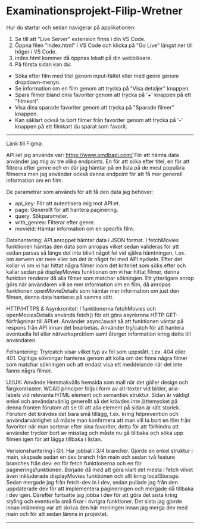 # Examinationsprojekt-Filip-Wretner
 
Hur du startar och sedan navigerar på applikationen:

1. Se till att "Live Server" extension finns i din VS Code.
2. Öppna filen "index.html" i VS Code och klicka på "Go Live" längst ner till höger i VS Code.
3. index.html kommer då öppnas lokalt på din webbläsare. 
4. På första sidan kan du:
- Söka efter film med titel genom input-fältet eller med genre genom dropdown-menyn. 
- Se information om en film genom att trycka på "Visa detaljer" knappen.
- Spara filmer bland dina favoriter genom att trycka på '+' knappen på ett "filmkort".
- Visa dina sparade favoriter genom att trycka på "Sparade filmer" knappen.
- Kan såklart också ta bort filmer från favoriter genom att trycka på '-' knappen på ett filmkort du sparat som favorit.

---------------------------------------------------------------------------------------------------------

Länk till Figma: 

API:iet jag använde var: https://www.omdbapi.com/
För att hämta data använder jag mig av tre olika endpoints. En för att söka efter titel, en för att filtrera efter genre och en där jag hämtar på en lista på de mest populära filmerna men jag använder också denna endpoint för att få mer generell information om en film. 

De parametrar som används för att få den data jag behöver:
- api_key: För att autentisera mig mot API:et.
- page: Generellt för att hantera paginering.
- query: Sökparameter.
- with_genres: Filterar efter genre.
- movieId: Hämtar information om en specifik film. 

Datahantering: 
API anroppet hämtar data i JSON format. I fetchMovies funktionen hämtas den data som anropas vilket sedan valideras för att sedan parsas så länge det inte blivit något fel vid själva hämtningen, t.ex. om servern var nere eller om det är något fel med API nyckeln. Efter det kollar vi om vi har hittat några filmer inom det kriteriet som söks efter och kallar sedan på displayMovies funktionen om vi har hittat filmer, denna funktion renderar då alla filmer som matchar sökningen. Ett ytterligare anrop görs när användaren vill se mer information om en film, då anropas funktionen openMovieDetails som hämtar mer information om just den filmen, denna data hanteras på samma sätt. 

HTTP/HTTPS & Asynkronitet:
I funktionerna fetchMovies och openMoviesDetails används fetch() för att göra asynkrona HTTP GET-förfrågninar till API:et. Använder async/await så att funktionen väntar på respons från API innan det bearbetas. Använder try/catch för att hantera eventuella fel eller nätverksproblem samt återger information kring detta till användaren. 

Felhantering:
Try/catch visar vilket typ av fel som uppstått, t.ex. 404 eller 401. Ogiltiga sökningar hanteras genom att kolla om det finns några filmer som matchar sökningen och att endast visa ett meddelande när det inte fanns några filmer. 

UI/UX:
Använde Hemmakvälls hemsida som mall när det gäller design och färgkontraster. WCAG principer följs i form av alt-texter vid bilder, aria-labels vid relevanta HTML element och semantisk struktur. Sidan är väldigt enkel och användarvänlig generellt så det krävdes inte jättemycket på denna fronten förutom att se till att alla element på sidan är rätt storlek. Förutom det krävdes det bara små tillägg, t.ex. kring felprevention och användarvänlighet så måste man konfirmera att man vill ta bort en film från favoriter när man sorterar efter sina favoriter, detta för att förhindra att använder trycker bort av misstag och måste nu gå tillbaka och söka upp filmen igen för att lägga tillbaka i listan.  

Verisionshantering i Git: 
Har jobbat i 3/4 brancher. Gjorde en enkel struktur i main, skapade sedan en dev branch från main och sedan två feature branches från dev: en för fetch funktionerna och en för pagineringsfunktionen. Började då med att göra klart det mesta i fetch vilket även inkluderade displayMovies funktionen och allt kring localStorage. Sedan mergade jag från fetch-dev in i dev, sedan pullade jag från den uppdaterade dev för att implementera pagineringen och mergade då tillbaka i dev igen. Därefter fortsatte jag jobba i dev för att göra det sista kring styling och eventuella små fixar i övrigra funktioner. Det sista jag gjorde innan inlämning var att skriva den här meningen innan jag merga dev med main och för att sedan lämna in projektet.

---------------------------------------------------------------------------


